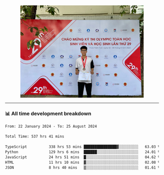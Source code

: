 <p align="center"><img src="asset/header.jpg" width="80%"/></p>

---
<!-- 
<details>
  <summary>📃 My Resume</summary>

### Education

- 📖 **Information Technology**\
📆 10/2021 - present\
📍 **Thang Long University** - Hoang Mai, Hanoi, Vietnam -->

<!-- ### Experience
- 👨‍💻 **Full Stack Web Intern**\
📆 09/2022 - 12/2023\
📍 **TECH 5S** -  Luu Huu Phuong, Phuong My Dinh I, Nam Tu Liem, Hanoi.


- 👨‍💻 **Full Stack Web Fresher**\
📆 1/2022 - 05/2023\
📍 **TECH 5S** -  Luu Huu Phuong, Phuong My Dinh I, Nam Tu Liem, Hanoi.

- 👨‍💻 **Frontend Web Fresher**\
📆 11/2023 - present\
📍 **White Neuron** -  Mau Luong, Ha Dong, Hanoi, Vietnam
</details> -->

### 📊 All time development breakdown

<!--START_SECTION:waka-->

```txt
From: 22 January 2024 - To: 25 August 2024

Total Time: 537 hrs 41 mins

TypeScript          338 hrs 53 mins ███████████████▓░░░░░░░░░   63.03 %
Python              129 hrs 6 mins  ██████░░░░░░░░░░░░░░░░░░░   24.01 %
JavaScript          24 hrs 51 mins  █░░░░░░░░░░░░░░░░░░░░░░░░   04.62 %
HTML                11 hrs 10 mins  ▓░░░░░░░░░░░░░░░░░░░░░░░░   02.08 %
JSON                8 hrs 40 mins   ▒░░░░░░░░░░░░░░░░░░░░░░░░   01.61 %
```

<!--END_SECTION:waka-->
